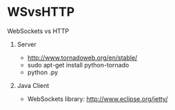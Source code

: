 WSvsHTTP
========

WebSockets vs HTTP

1. Server
	- http://www.tornadoweb.org/en/stable/
	- sudo apt-get install python-tornado
	- python <serverfile>.py

2. Java Client
	- WebSockets library: http://www.eclipse.org/jetty/

